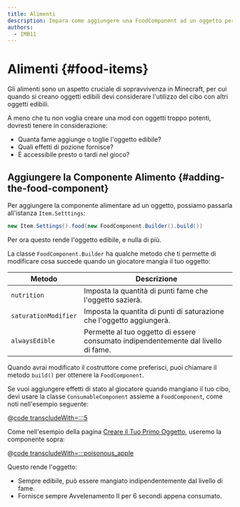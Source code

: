 ```yaml
---
title: Alimenti
description: Impara come aggiungere una FoodComponent ad un oggetto per renderlo edibile, e come configurarlo.
authors:
  - IMB11
---
```


# Alimenti {#food-items}

Gli alimenti sono un aspetto cruciale di sopravvivenza in Minecraft, per cui quando si creano oggetti edibili devi considerare l'utilizzo del cibo con altri oggetti edibili.

A meno che tu non voglia creare una mod con oggetti troppo potenti, dovresti tenere in considerazione:

- Quanta fame aggiunge o toglie l'oggetto edibile?
- Quali effetti di pozione fornisce?
- È accessibile presto o tardi nel gioco?

## Aggiungere la Componente Alimento {#adding-the-food-component}

Per aggiungere la componente alimentare ad un oggetto, possiamo passarla all'istanza `Item.Setttings`:

```java
new Item.Settings().food(new FoodComponent.Builder().build())
```

Per ora questo rende l'oggetto edibile, e nulla di più.

La classe `FoodComponent.Builder` ha qualche metodo che ti permette di modificare cosa succede quando un giocatore mangia il tuo oggetto:

| Metodo               | Descrizione                                                                                        |
| -------------------- | -------------------------------------------------------------------------------------------------- |
| `nutrition`          | Imposta la quantità di punti fame che l'oggetto sazierà.                           |
| `saturationModifier` | Imposta la quantita di punti di saturazione che l'oggetto aggiungerà.              |
| `alwaysEdible`       | Permette al tuo oggetto di essere consumato indipendentemente dal livello di fame. |

Quando avrai modificato il costruttore come preferisci, puoi chiamare il metodo `build()` per ottenere la `FoodComponent`.

Se vuoi aggiungere effetti di stato al giocatore quando mangiano il tuo cibo, devi usare la classe `ConsumableComponent` assieme a `FoodComponent`, come noti nell'esempio seguente:

@[code transcludeWith=:::5](@/reference/latest/src/main/java/com/example/docs/item/ModItems.java)

Come nell'esempio della pagina [Creare il Tuo Primo Oggetto](./first-item), useremo la componente sopra:

@[code transcludeWith=:::poisonous_apple](@/reference/latest/src/main/java/com/example/docs/item/ModItems.java)

Questo rende l'oggetto:

- Sempre edibile, può essere mangiato indipendentemente dal livello di fame.
- Fornisce sempre Avvelenamento II per 6 secondi appena consumato.

<VideoPlayer src="/assets/develop/items/food_0.webm" title="Eating the Poisonous Apple" />
